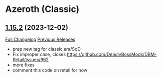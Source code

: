 # <DBM Mod> Azeroth (Classic)

## [1.15.2](https://github.com/DeadlyBossMods/DBM-Classic/tree/1.15.2) (2023-12-02)
[Full Changelog](https://github.com/DeadlyBossMods/DBM-Classic/compare/1.15.1...1.15.2) [Previous Releases](https://github.com/DeadlyBossMods/DBM-Classic/releases)

- prep new tag for classic era/SoD  
- Fix improper case, closes https://github.com/DeadlyBossMods/DBM-Retail/issues/962  
- more fixes  
- comment this code on retail for now  
